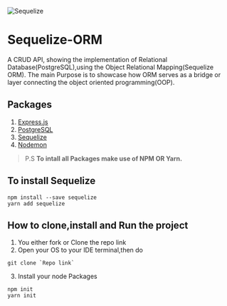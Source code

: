 ![Sequelize](https://sequelize.org/img/logo.svg)
# Sequelize-ORM
A CRUD API, showing the implementation of Relational Database(PostgreSQL),using the Object Relational Mapping(Sequelize ORM).
The main Purpose is to showcase how ORM serves as a bridge or layer connecting the object oriented programming(OOP). 
## Packages
1. [Express.js](https://expressjs.com/)
2. [PostgreSQL](https://www.postgresql.org/docs/)
3. [Sequelize](https://sequelize.org/docs/v6/getting-started/)
4. [Nodemon](https://nodemon.io/)

> P.S **To intall all Packages make use of NPM OR Yarn.**

## To install Sequelize
``` 
npm install --save sequelize 
yarn add sequelize
```
## How to clone,install and Run the project
1. You either fork or Clone the repo link 
2. Open your OS to your IDE terminal,then do
```
git clone `Repo link`
```
3. Install your node Packages
```
npm init
yarn init
```
